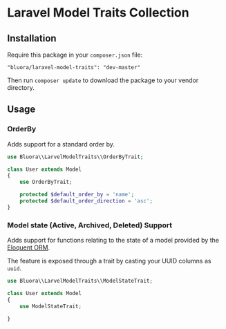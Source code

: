 # Laravel Model Traits Collection

## Installation

Require this package in your `composer.json` file:

`"bluora/laravel-model-traits": "dev-master"`

Then run `composer update` to download the package to your vendor directory.

## Usage

### OrderBy

Adds support for a standard order by.

```php
use Bluora\\LarvelModelTraits\\OrderByTrait;

class User extends Model
{
    use OrderByTrait;

    protected $default_order_by = 'name';
    protected $default_order_direction = 'asc';
}
```

### Model state (Active, Archived, Deleted) Support

Adds support for functions relating to the state of a model provided by the [Eloquent ORM](http://laravel.com/docs/eloquent).

The feature is exposed through a trait by casting your UUID columns as `uuid`.

```php
use Bluora\\LarvelModelTraits\\ModelStateTrait;

class User extends Model
{
    use ModelStateTrait;

}
```
